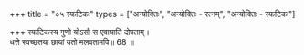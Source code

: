 +++
title = "०५ स्फटिकः"
types = ["अन्योक्तिः", "अन्योक्तिः - रत्नम्", "अन्योक्तिः - स्फटिकः"]

+++
स्फटिकस्य गुणो योऽसौ स एवायाति दोषताम्।  
धत्ते स्वच्छतया छायां यतो मलवतामपि॥ 68 ॥  